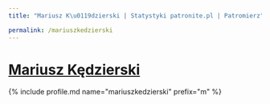 ```yaml
---
title: "Mariusz K\u0119dzierski | Statystyki patronite.pl | Patromierz"

permalink: /mariuszkedzierski
---
```


# [Mariusz Kędzierski](https://patronite.pl/mariuszkedzierski)

{% include profile.md name="mariuszkedzierski" prefix="m" %}
